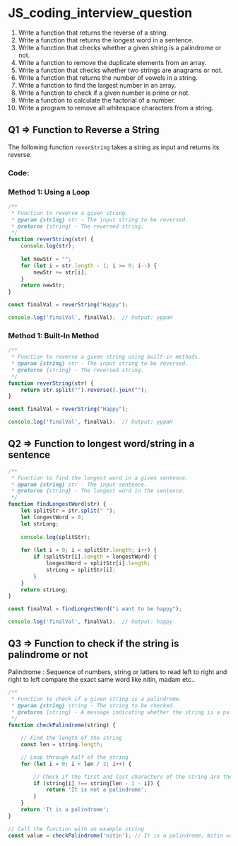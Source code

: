 # JS_coding_interview_question

1. Write a function that returns the reverse of a string.
2. Write a function that returns the longest word in a sentence.
3. Write a function that checks whether a given string is a palindrome or not.
4. Write a function to remove the duplicate elements from an array.
5. Write a function that checks whether two strings are anagrams or not.
6. Write a function that returns the number of vowels in a string.
7. Write a function to find the largest number in an array.
8. Write a function to check if a given number is prime or not.
9. Write a function to calculate the factorial of a number.
10. Write a program to remove all whitespace characters from a string.

## Q1 => Function to Reverse a String

The following function `reverString` takes a string as input and returns its reverse.

### Code:
### Method 1: Using a Loop
```javascript
/**
 * Function to reverse a given string.
 * @param {string} str - The input string to be reversed.
 * @returns {string} - The reversed string.
 */
function reverString(str) {
    console.log(str);
    
    let newStr = "";
    for (let i = str.length - 1; i >= 0; i--) {
        newStr += str[i];
    }
    return newStr;
}

const finalVal = reverString("Happy");

console.log('finalVal', finalVal);  // Output: yppaH
```
### Method 1: Built-In Method
```javascript
/**
 * Function to reverse a given string using built-in methods.
 * @param {string} str - The input string to be reversed.
 * @returns {string} - The reversed string.
 */
function reverString(str) {
    return str.split("").reverse().join("");
}

const finalVal = reverString("Happy");

console.log('finalVal', finalVal);  // Output: yppaH
```

## Q2 => Function to longest word/string in a sentence
```javascript
/**
 * Function to find the longest word in a given sentence.
 * @param {string} str - The input sentence.
 * @returns {string} - The longest word in the sentence.
 */
function findLongestWord(str) {
    let splitStr = str.split(" ");
    let longestWord = 0;
    let strLong;
    
    console.log(splitStr);
    
    for (let i = 0; i < splitStr.length; i++) {
        if (splitStr[i].length > longestWord) {
            longestWord = splitStr[i].length;
            strLong = splitStr[i];
        }
    }
    return strLong;
}

const finalVal = findLongestWord("i want to be happy");

console.log('finalVal', finalVal);  // Output: happy
```
## Q3 => Function to check if the string is palindrome or not

Palindrome : Sequence of numbers, string or latters to read left to right and right to left compare the exact same word like nitin, madam etc..

```javascript
/**
 * Function to check if a given string is a palindrome.
 * @param {string} string - The string to be checked.
 * @returns {string} - A message indicating whether the string is a palindrome or not.
 */
function checkPalindrome(string) {

    // Find the length of the string
    const len = string.length;

    // Loop through half of the string
    for (let i = 0; i < len / 2; i++) {

        // Check if the first and last characters of the string are the same
        if (string[i] !== string[len - 1 - i]) {
            return 'It is not a palindrome';
        }
    }
    return 'It is a palindrome';
}

// Call the function with an example string
const value = checkPalindrome('nitin'); // It is a palindrome, Nitin => it is not palindrome, Kunjan => it is not palindrome
```


